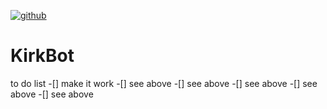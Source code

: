 [![github](https://img.shields.io/github/stars/freeCodeCamp/freeCodeCamp.svg)]()

# KirkBot
to do list
-[] make it work
-[] see above
-[] see above
-[] see above
-[] see above
-[] see above
